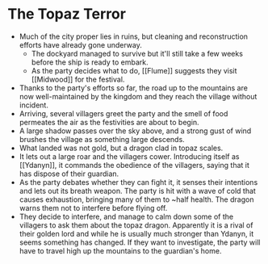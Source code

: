 # The Topaz Terror
- Much of the city proper lies in ruins, but cleaning and reconstruction efforts have already gone underway.
	- The dockyard managed to survive but it'll still take a few weeks before the ship is ready to embark.
	- As the party decides what to do, [[Flume]] suggests they visit [[Midwood]] for the festival.
- Thanks to the party's efforts so far, the road up to the mountains are now well-maintained by the kingdom and they reach the village without incident.
- Arriving, several villagers greet the party and the smell of food permeates the air as the festivities are about to begin.
- A large shadow passes over the sky above, and a strong gust of wind brushes the village as something large descends.
- What landed was not gold, but a dragon clad in topaz scales.
- It lets out a large roar and the villagers cower.  Introducing itself as [[Ydanyn]], it commands the obedience of the villagers, saying that it has dispose of their guardian.
- As the party debates whether they can fight it, it senses their intentions and lets out its breath weapon. The party is hit with a wave of cold that causes exhaustion, bringing many of them to ~half health. The dragon warns them not to interfere before flying off.
- They decide to interfere, and manage to calm down some of the villagers to ask them about the topaz dragon. Apparently it is a rival of their golden lord and while he is usually much stronger than Ydanyn, it seems something has changed. If they want to investigate, the party will have to travel high up the mountains to the guardian's home.